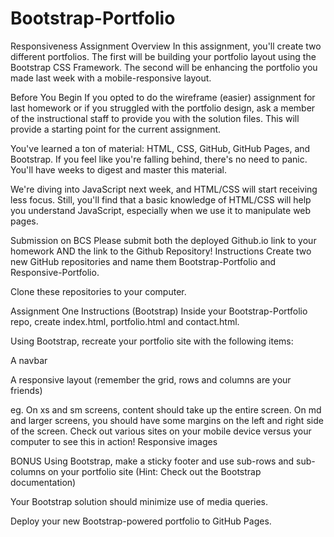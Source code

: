 # Bootstrap-Portfolio
Responsiveness Assignment
Overview
In this assignment, you'll create two different portfolios. The first will be building your portfolio layout using the Bootstrap CSS Framework. The second will be enhancing the portfolio you made last week with a mobile-responsive layout.

Before You Begin
If you opted to do the wireframe (easier) assignment for last homework or if you struggled with the portfolio design, ask a member of the instructional staff to provide you with the solution files. This will provide a starting point for the current assignment.

You've learned a ton of material: HTML, CSS, GitHub, GitHub Pages, and Bootstrap. If you feel like you're falling behind, there's no need to panic. You'll have weeks to digest and master this material.

We're diving into JavaScript next week, and HTML/CSS will start receiving less focus. Still, you'll find that a basic knowledge of HTML/CSS will help you understand JavaScript, especially when we use it to manipulate web pages.

Submission on BCS
Please submit both the deployed Github.io link to your homework AND the link to the Github Repository!
Instructions
Create two new GitHub repositories and name them Bootstrap-Portfolio and Responsive-Portfolio.

Clone these repositories to your computer.

Assignment One Instructions (Bootstrap)
Inside your Bootstrap-Portfolio repo, create index.html, portfolio.html and contact.html.

Using Bootstrap, recreate your portfolio site with the following items:

A navbar

A responsive layout (remember the grid, rows and columns are your friends)

eg. On xs and sm screens, content should take up the entire screen. On md and larger screens, you should have some margins on the left and right side of the screen. Check out various sites on your mobile device versus your computer to see this in action!
Responsive images

BONUS Using Bootstrap, make a sticky footer and use sub-rows and sub-columns on your portfolio site (Hint: Check out the Bootstrap documentation)

Your Bootstrap solution should minimize use of media queries.

Deploy your new Bootstrap-powered portfolio to GitHub Pages.


